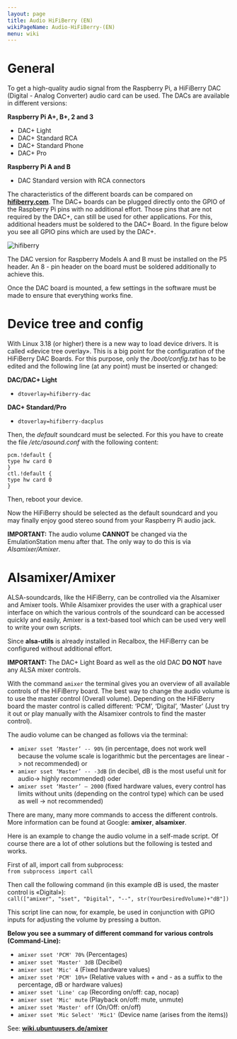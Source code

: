 ```yaml
---
layout: page
title: Audio HiFiBerry (EN)
wikiPageName: Audio-HiFiBerry-(EN)
menu: wiki
---
```


# General
To get a high-quality audio signal from the Raspberry Pi, a HiFiBerry DAC (Digital - Analog Converter) audio card can be used. The DACs are available in different versions:  

**Raspberry Pi A+, B+, 2 and 3**  
- DAC+ Light
- DAC+ Standard RCA
- DAC+ Standard Phone
- DAC+ Pro

**Raspberry Pi A and B**  
- DAC Standard version with RCA connectors  

The characteristics of the different boards can be compared on **[hifiberry.com](http://www.hifiberry.com)**. The DAC+ boards can be plugged directly onto the GPIO of the Raspberry Pi pins with no additional effort. Those pins that are not required by the DAC+, can still be used for other applications. For this, additional headers must be soldered to the DAC+ Board. In the figure below you see all GPIO pins which are used by the DAC+.

![hifiberry](https://cloud.githubusercontent.com/assets/17233889/16976447/3755fcc8-4e4f-11e6-847b-1233d687ffd7.png)  
 
The DAC version for Raspberry Models A and B must be installed on the P5 header. An 8 - pin header on the board must be soldered additionally to achieve this. 

Once the DAC board is mounted, a few settings in the software must be made to ensure that everything works fine.

# Device tree and config
With Linux 3.18 (or higher) there is a new way to load device drivers. It is called «device tree overlay». This is a big point for the configuration of the HiFiBerry DAC Boards. For this purpose, only the _/boot/config.txt_ has to be edited and the following line (at any point) must be inserted or changed:

**DAC/DAC+ Light**  
- `dtoverlay=hifiberry-dac`

**DAC+ Standard/Pro**  
- `dtoverlay=hifiberry-dacplus`

Then, the *_default_* soundcard must be selected. For this you have to create the file _/etc/asound.conf_ with the following content:

`pcm.!default {`   
`type hw card 0`  
` } `  
`ctl.!default {`  
`type hw card 0`  
` } `

Then, reboot your device.  
  
Now the HiFiBerry should be selected as the default soundcard and you may finally enjoy good stereo sound from your Raspberry Pi audio jack.

**IMPORTANT:** The audio volume **CANNOT** be changed via the EmulationStation menu after that. The only way to do this is via _Alsamixer/Amixer_.

# Alsamixer/Amixer
ALSA-soundcards, like the HiFiBerry, can be controlled via the Alsamixer and Amixer tools. 
While Alsamixer provides the user with a graphical user interface on which the various controls of the soundcard can be accessed quickly and easily, Amixer is a text-based tool which can be used very well to write your own scripts.

Since **alsa-utils** is already installed in Recalbox, the HiFiBerry can be configured without additional effort.

**IMPORTANT:** The DAC+ Light Board as well as the old DAC **DO NOT** have any ALSA mixer controls.

With the command `amixer` the terminal gives you an overview of all available controls of the HiFiBerry board. The best way to change the audio volume is to use the master control (Overall volume).  Depending on the HiFiBerry board the master control is called different: ‘PCM’, ‘Digital’, ‘Master’ (Just try it out or play manually with the Alsamixer controls to find the master control).


The audio volume can be changed as follows via the terminal:

-	`amixer sset ‘Master’ -- 90%` (in percentage, does not work well because the volume scale is logarithmic but the percentages are linear - > not recommended) or
-	`amixer sset ‘Master’ -- -3dB` (in decibel, dB is the most useful unit for audio-> highly recommended) oder
-	`amixer sset ‘Master’ – 2000` (fixed hardware values, every control has limits without units (depending on the control type) which can be used as well -> not recommended)

There are many, many more commands to access the different controls. More information can be found at Google: **amixer**, **alsamixer**.

Here is an example to change the audio volume in a self-made script. Of course there are a lot of other solutions but the following is tested and works.

First of all, import call from subprocess:  
`from subprocess import call`

Then call the following command (in this example dB is used, the master control is «Digital»):  
`call(["amixer", "sset", "Digital", "--", str(YourDesiredVolume)+"dB"])`

This script line can now, for example, be used in conjunction with GPIO inputs for adjusting the volume by pressing a button.

**Below you see a summary of different command for various controls (Command-Line):**

- `amixer sset 'PCM' 70%` (Percentages)
- `amixer sset 'Master' 3dB` (Decibel)
- `amixer sset 'Mic' 4` (Fixed hardware values)
- `amixer sset 'PCM' 10%+` (Relative values with + and - as a suffix to the percentage, dB or hardware values)
- `amixer sset 'Line' cap` (Recording on/off: cap, nocap)
- `amixer sset 'Mic' mute` (Playback on/off: mute, unmute)
- `amixer sset 'Master' off` (On/Off: on/off)
- `amixer sset 'Mic Select' 'Mic1'` (Device name (arises from the items))

See: **[wiki.ubuntuusers.de/amixer](https://wiki.ubuntuusers.de/amixer/)**
